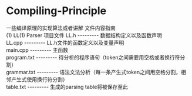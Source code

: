 # Compiling-Principle
一些编译原理的实现算法或者讲解
文件内容指南 	
	(1) LL(1) Parser 项目文件
	LL.h           ---------    数据结构定义以及函数声明  
	LL.cpp         ---------    LL.h文件的函数定义以及变量声明  
	main.cpp       ---------    主函数  
	program.txt    ---------    待分析的程序语句（token之间需要用空格或者换行符分割）  
	grammar.txt    ---------    语法文法分析（每一条产生式token之间用空格分割，相邻产生式使用换行符分割）  
	table.txt      ---------    生成的parsing table将被保存至此  

